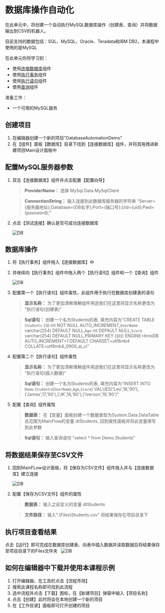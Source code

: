 
# 数据库操作自动化

在此单元中，将创建一个自动执行MySQL数据库操作（创建表、查询）并将数据输出到CSV的机器人。

目前支持的数据包括：SQL、MySQL、Oracle、Teradata和IBM DB2，本课程中使用的是MySQL


在此单元你将学习到：
- 使用[连接数据库](https://academy.bottime.com/en-us/wiki/Activities/Database/ConnectDatabase.md)组件
- 使用[执行事务](https://academy.bottime.com/en-us/wiki/Activities/Database/StartTransaction.md)组件
- 使用[执行语句](https://academy.bottime.com/en-us/wiki/Activities/Database/ExecuteNonQuery.md)组件
- 使用[查询](https://academy.bottime.com/en-us/wiki/Activities/Database/Select.md)组件

准备工作：
- 一个可用的MySQL服务


## 创建项目

1. 在编辑器创建一个新的项目"DatabaseAutomationDemo"
2. 在【组件】面板【数据库】目录下找到【连接数据库】组件，并将其拖拽进新建项目Main设计面板中


## 配置MySQL服务器参数

1. 双击【连接数据库】组件并点击配置【配置向导】

    > **ProviderName：** 选择 MySql.Data.MySqlClient

    > **ConnectionString：** 输入连接到此数据库服务器的字符串 "Server={服务器地址};Database={DB名字};Port={端口号};Uid={uid};Pwd={password};"
2. 点击【测试连接】确认是否可成功连接数据库

    ![DB](https://docimages.blob.core.chinacloudapi.cn/images/EncooLearn/DatabaseAutomation/DB-1.png)

## 数据库操作

1. 将【执行事务】组件拖入【连接数据库】中
2. 并继续向【执行事务】组件中拖入两个【执行语句】组件和一个【查询】组件

    ![DB](https://docimages.blob.core.chinacloudapi.cn/images/EncooLearn/DatabaseAutomation/DB-2.png)

3. 配置第一个【执行语句】组件属性，此组件用于执行在数据库创建表的语句

    > **显示名称：** 为了更加清晰理解组件用途我们在这里将显示名称更改为 "执行语句(创建表)"

    > **Sql语句：** 创建一个名为Students的表, 填充内容为"CREATE TABLE `Students` (`ID` int NOT NULL AUTO_INCREMENT,`UserName` varchar(254) DEFAULT NULL,`Age` int DEFAULT NULL,`Score` varchar(254) DEFAULT NULL,PRIMARY KEY (`ID`)) ENGINE=InnoDB AUTO_INCREMENT=1 DEFAULT CHARSET=utf8mb4 COLLATE=utf8mb4_0900_ai_ci"

4. 配置第二个【执行语句】组件属性
    > **显示名称：** 为了更加清晰理解组件用途我们在这里将显示名称更改为 "执行语句(插入数据)"

    > **Sql语句：** 创建一个名为Students的表, 填充内容为"INSERT INTO `Demo`.`Students`(`UserName`,`Age`,`Score`) VALUES('Leo',18,'90'),('James',17,'90'),('JK',16,'90'),('Iverson',19,'90')"

5. 配置【查询】组件属性

    > **数据表：** 在【变量】面板创建一个数据类型为System.Data.DataTable且范围为MainFlow的变量 dtStudents, 回到属性面板并将此变量填写到此参数

    > **Sql语句：** 输入查询语句 "select * from Demo.Students"

## 将数据结果保存至CSV文件

 1. 回到MainFLow设计面板，将【保存为CSV文件】组件拖入并与【连接数据库】建立连接

     ![DB](https://docimages.blob.core.chinacloudapi.cn/images/EncooLearn/DatabaseAutomation/DB-3.png)

 2. 配置【保存为CSV文件】组件的属性

    > **数据表：** 输入之前定义的变量 dtStudents

    > **文件路径：** 输入".\Files\Students.csv" 将结果保存在项目目录下


## 执行项目查看结果
点击【运行】即可完成在数据库创建表、向表中插入数据并读取数据后将结果保存至项目目录下的Files文件夹
&nbsp;
    ![DB](https://docimages.blob.core.chinacloudapi.cn/images/EncooLearn/DatabaseAutomation/DB-4.png)



## 如何在编辑器中下载并使用本课程示例
1. 打开编辑器，在工具栏点击【流程市场】
2. 搜索此课程名称即可找到此流程
3. 选中流程并点击【下载】图标，在【新建项目】弹窗中输入【项目名称】
4. 点击【创建】此时将会在本地创建一个新的项目
5. 在【工作目录】面板即可打开创建的项目
